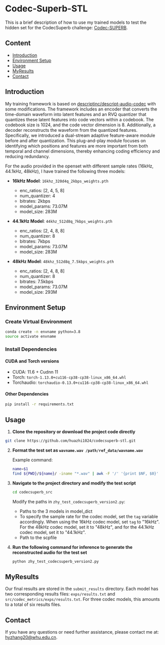 # Codec-Superb-STL

This is a brief description of how to use my trained models to test the hidden set for the CodecSuperb challenge: [Codec-SUPERB](https://github.com/voidful/Codec-SUPERB/tree/SLT_Challenge).

## Content

- [Introduction](#introduction)
- [Environment Setup](#environment-setup)
- [Usage](#usage)
- [MyResults](#myresults)
- [Contact](#contact)


## Introduction


My training framework is based on [descriptinc/descript-audio-codec](https://github.com/descriptinc/descript-audio-codec?tab=readme-ov-file) with some modifications. The framework includes an encoder that converts the time-domain waveform into latent features and an RVQ quantizer that quantizes these latent features into code vectors within a codebook. The codebook size is 1024, and the code vector dimension is 8. Additionally, a decoder reconstructs the waveform from the quantized features. Specifically, we introduced a dual-stream adaptive feature-aware module before and after quantization. This plug-and-play module focuses on identifying which positions and features are more important from both temporal and channel dimensions, thereby enhancing coding efficiency and reducing redundancy.


For the audio provided in the openset with different sample rates (16kHz, 44.1kHz, 48kHz), I have trained the following three models:

- **16kHz Model**: `16khz_320d4q_2kbps_weights.pth`
  - enc_ratios: [2, 4, 5, 8]
  - num_quantizer: 4
  - bitrates: 2kbps
  - model_params: 73.07M
  - model_size: 283M

- **44.1kHz Model**: `44khz_512d8q_7kbps_weights.pth`
  - enc_ratios: [2, 4, 8, 8]
  - num_quantizer: 8
  - bitrates: 7kbps
  - model_params: 73.07M
  - model_size: 283M

- **48kHz Model**: `48khz_512d8q_7.5kbps_weights.pth`
  - enc_ratios: [2, 4, 8, 8]
  - num_quantizer: 8
  - bitrates: 7.5kbps
  - model_params: 73.07M
  - model_size: 293M





## Environment Setup

### Create Virtual Environment

```sh
conda create -n envname python=3.8
source activate envname
```

### Install Dependencies

#### CUDA and Torch versions

- CUDA: 11.6 + Cudnn 11
- Torch: `torch-1.13.0+cu116-cp38-cp38-linux_x86_64.whl`
- Torchaudio: `torchaudio-0.13.0+cu116-cp38-cp38-linux_x86_64.whl`

#### Other Dependencies

```sh
pip install -r requirements.txt
```

## Usage

1. **Clone the repository or download the project code directly**

```sh
git clone https://github.com/huazhi1024/codecsuperb-stl.git
```

2. **Format the test set as `wavname.wav /path/ref_data/wavname.wav`**

   Example command:
   ```sh
   name=$1
   find ${PWD}/${name}/ -iname "*.wav" | awk -F '/' '{print $NF, $0}' | sort > ${name}.wav.scp
   ```

3. **Navigate to the project directory and modify the test script**

   ```sh
   cd codecsuperb_src
   ```
   Modify the paths in `zhy_test_codecsuperb_version2.py`:
   - Paths to the 3 models in model_dict
   - To specify the sample rate for the codec model, set the `tag` variable accordingly. When using the 16kHz codec model, set `tag` to "16kHz". For the 48kHz codec model, set it to "48kHz", and for the 44.1kHz codec model, set it to "44.1kHz".
   - Path to the scpfile

4. **Run the following command for inference to generate the reconstructed audio for the test set**

   ```sh
   python zhy_test_codecsuperb_version2.py
   ```

## MyResults

Our final results are stored in the `submit_results` directory. Each model has two corresponding results files: `exps/results.txt` and `src/codec_metrics/exps/results.txt`. For three codec models, this amounts to a total of six results files.

## Contact

If you have any questions or need further assistance, please contact me at: hyzhang20@whu.edu.cn.
